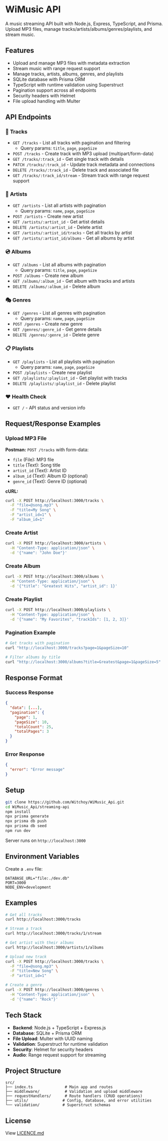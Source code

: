 # WiMusic API

A music streaming API built with Node.js, Express, TypeScript, and Prisma. Upload MP3 files, manage tracks/artists/albums/genres/playlists, and stream music.

## Features

- Upload and manage MP3 files with metadata extraction
- Stream music with range request support
- Manage tracks, artists, albums, genres, and playlists
- SQLite database with Prisma ORM
- TypeScript with runtime validation using Superstruct
- Pagination support across all endpoints
- Security headers with Helmet
- File upload handling with Multer

## API Endpoints

### 🎵 **Tracks**
- `GET /tracks` - List all tracks with pagination and filtering
  - Query params: `title`, `page`, `pageSize`
- `POST /tracks` - Create track with MP3 upload (multipart/form-data)
- `GET /tracks/:track_id` - Get single track with details
- `PATCH /tracks/:track_id` - Update track metadata and connections
- `DELETE /tracks/:track_id` - Delete track and associated file
- `GET /tracks/:track_id/stream` - Stream track with range request support

### 🎤 **Artists**
- `GET /artists` - List all artists with pagination
  - Query params: `name`, `page`, `pageSize`
- `POST /artists` - Create new artist
- `GET /artists/:artist_id` - Get artist details
- `DELETE /artists/:artist_id` - Delete artist
- `GET /artists/:artist_id/tracks` - Get all tracks by artist
- `GET /artists/:artist_id/albums` - Get all albums by artist

### 💿 **Albums**
- `GET /albums` - List all albums with pagination
  - Query params: `title`, `page`, `pageSize`
- `POST /albums` - Create new album
- `GET /albums/:album_id` - Get album with tracks and artists
- `DELETE /albums/:album_id` - Delete album

### 🎭 **Genres**
- `GET /genres` - List all genres with pagination
  - Query params: `name`, `page`, `pageSize`
- `POST /genres` - Create new genre
- `GET /genres/:genre_id` - Get genre details
- `DELETE /genres/:genre_id` - Delete genre

### 📋 **Playlists**
- `GET /playlists` - List all playlists with pagination
  - Query params: `name`, `page`, `pageSize`
- `POST /playlists` - Create new playlist
- `GET /playlists/:playlist_id` - Get playlist with tracks
- `DELETE /playlists/:playlist_id` - Delete playlist

### ❤️ **Health Check**
- `GET /` - API status and version info

## Request/Response Examples

### Upload MP3 File

**Postman:** `POST /tracks` with form-data:
- `file` (File): MP3 file
- `title` (Text): Song title  
- `artist_id` (Text): Artist ID
- `album_id` (Text): Album ID (optional)
- `genre_id` (Text): Genre ID (optional)

**cURL:**
```bash
curl -X POST http://localhost:3000/tracks \
  -F "file=@song.mp3" \
  -F "title=My Song" \
  -F "artist_id=1" \
  -F "album_id=1"
```

### Create Artist
```bash
curl -X POST http://localhost:3000/artists \
  -H "Content-Type: application/json" \
  -d '{"name": "John Doe"}'
```

### Create Album
```bash
curl -X POST http://localhost:3000/albums \
  -H "Content-Type: application/json" \
  -d '{"title": "Greatest Hits", "artist_id": 1}'
```

### Create Playlist
```bash
curl -X POST http://localhost:3000/playlists \
  -H "Content-Type: application/json" \
  -d '{"name": "My Favorites", "trackIds": [1, 2, 3]}'
```

### Pagination Example
```bash
# Get tracks with pagination
curl "http://localhost:3000/tracks?page=1&pageSize=10"

# Filter albums by title
curl "http://localhost:3000/albums?title=Greatest&page=1&pageSize=5"
```

## Response Format

### Success Response
```json
{
  "data": [...],
  "pagination": {
    "page": 1,
    "pageSize": 10,
    "totalCount": 25,
    "totalPages": 3
  }
}
```

### Error Response
```json
{
  "error": "Error message"
}
```

## Setup

```bash
git clone https://github.com/Witchoy/WiMusic_Api.git
cd WiMusic_Api/streaming-api
npm install
npx prisma generate
npx prisma db push
npx prisma db seed
npm run dev
```

Server runs on `http://localhost:3000`

## Environment Variables

Create a `.env` file:
```env
DATABASE_URL="file:./dev.db"
PORT=3000
NODE_ENV=development
```

## Examples

```bash
# Get all tracks
curl http://localhost:3000/tracks

# Stream a track  
curl http://localhost:3000/tracks/1/stream

# Get artist with their albums
curl http://localhost:3000/artists/1/albums

# Upload new track
curl -X POST http://localhost:3000/tracks \
  -F "file=@song.mp3" \
  -F "title=New Song" \
  -F "artist_id=1"

# Create a genre
curl -X POST http://localhost:3000/genres \
  -H "Content-Type: application/json" \
  -d '{"name": "Rock"}'
```

## Tech Stack

- **Backend**: Node.js + TypeScript + Express.js
- **Database**: SQLite + Prisma ORM  
- **File Upload**: Multer with UUID naming
- **Validation**: Superstruct for runtime validation
- **Security**: Helmet for security headers
- **Audio**: Range request support for streaming

## Project Structure

```
src/
├── index.ts              # Main app and routes
├── middleware/           # Validation and upload middleware
├── requestHandlers/      # Route handlers (CRUD operations)
├── utils/               # Config, database, and error utilities
└── validation/          # Superstruct schemas
```

## License

View [LICENCE.md](LICENCE.md)
